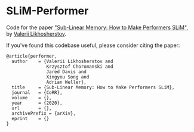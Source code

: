 # SLiM-Performer

Code for the paper ["Sub-Linear Memory: How to Make Performers SLiM"](link), by [Valerii Likhosherstov](https://valerytyumen.github.io/).

If you've found this codebase useful, please consider citing the paper:

```
@article{performer,
  author    = {Valerii Likhosherstov and
               Krzysztof Choromanski and
               Jared Davis and
               Xingyou Song and
               Adrian Weller},
  title     = {Sub-Linear Memory: How to Make Performers SLiM},
  journal   = {CoRR},
  volume    = {},
  year      = {2020},
  url       = {},
  archivePrefix = {arXiv},
  eprint    = {}
}
```
